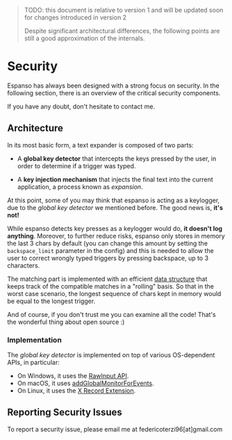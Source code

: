 > TODO: this document is relative to version 1 and will be updated soon for changes introduced in version 2
>
> Despite significant architectural differences, the following points are still a good approximation
> of the internals.

# Security

Espanso has always been designed with a strong focus on security. 
In the following section, there is an overview of the critical security
components.

If you have any doubt, don't hesitate to contact me.

## Architecture

In its most basic form, a text expander is composed of two parts:

* A **global key detector** that intercepts the keys pressed by the user, 
in order to determine if a trigger was typed.

* A **key injection mechanism** that injects the
final text into the current application, a process known as *expansion*.

At this point, some of you may think that espanso is acting as a keylogger,
due to the *global key detector* we mentioned before. The good news is, **it's not!**

While espanso detects key presses as a keylogger would do,
**it doesn't log anything**. Moreover, to further reduce risks, espanso only
stores in memory the last 3 chars by default (you can change this amount by
setting the `backspace_limit` parameter in the config) and this is needed
to allow the user to correct wrongly typed triggers by pressing backspace,
up to 3 characters.

The matching part is implemented with an efficient [data structure](https://github.com/federico-terzi/espanso/blob/master/src/matcher/scrolling.rs) 
that keeps track of the compatible matches in a "rolling" basis. So that in the worst case scenario,
the longest sequence of chars kept in memory would be equal to the longest trigger.

And of course, if you don't trust me you can examine all the code! That's
the wonderful thing about open source :)

### Implementation

The *global key detector* is implemented on top of various OS-dependent APIs, in particular:

* On Windows, it uses the [RawInput API](https://docs.microsoft.com/en-us/windows/win32/inputdev/raw-input).
* On macOS, it uses [addGlobalMonitorForEvents](https://developer.apple.com/documentation/appkit/nsevent/1535472-addglobalmonitorforevents).
* On Linux, it uses the [X Record Extension](https://www.x.org/releases/X11R7.6/doc/libXtst/recordlib.html).

## Reporting Security Issues

To report a security issue, please email me at federicoterzi96[at]gmail.com